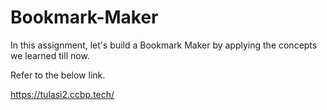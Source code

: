 # Bookmark-Maker

In this assignment, let's build a Bookmark Maker by applying the concepts we learned till now.

Refer to the below link.

https://tulasi2.ccbp.tech/
